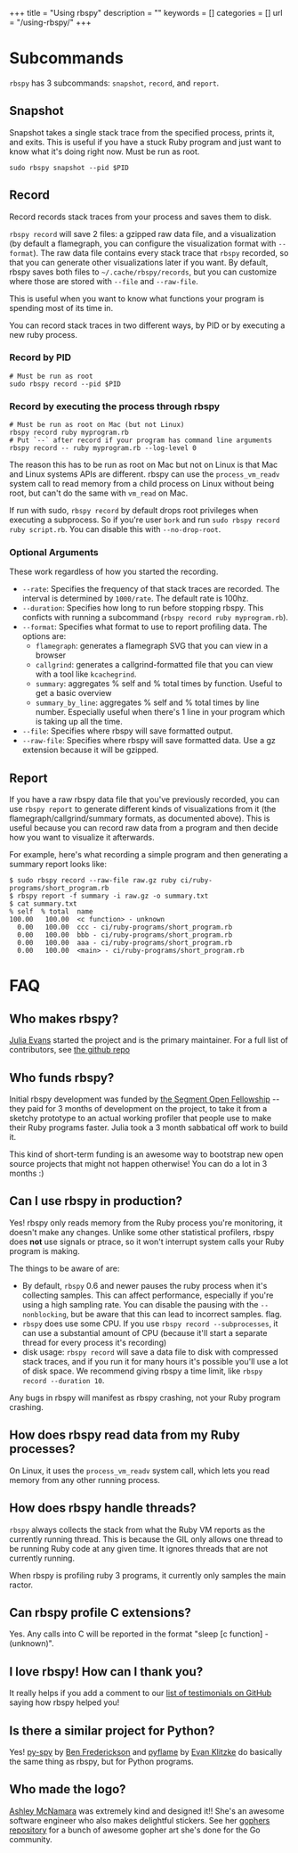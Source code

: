 +++
title = "Using rbspy"
description = ""
keywords = []
categories = []
url = "/using-rbspy/"
+++

# Subcommands

`rbspy` has 3 subcommands: `snapshot`, `record`, and `report`.

## Snapshot

Snapshot takes a single stack trace from the specified process, prints it, and exits. This is
useful if you have a stuck Ruby program and just want to know what it's doing right now.  Must be
run as root.

```
sudo rbspy snapshot --pid $PID
```

## Record

Record records stack traces from your process and saves them to disk.

`rbspy record` will save 2 files: a gzipped raw data file, and a visualization (by default a flamegraph, you
can configure the visualization format with `--format`). The raw data file contains every stack
trace that `rbspy` recorded, so that you can generate other visualizations later if you want. By
default, rbspy saves both files to `~/.cache/rbspy/records`, but you can customize where those are
stored with `--file` and `--raw-file`.

This is useful when you want to know what functions your program is spending most of its time in.

You can record stack traces in two different ways, by PID or by executing a new ruby process.

### Record by PID

```
# Must be run as root
sudo rbspy record --pid $PID
```

### Record by executing the process through rbspy

```
# Must be run as root on Mac (but not Linux)
rbspy record ruby myprogram.rb
# Put `--` after record if your program has command line arguments
rbspy record -- ruby myprogram.rb --log-level 0
```

The reason this has to be run as root on Mac but not on Linux is that Mac and Linux systems APIs are
different. rbspy can use the `process_vm_readv` system call to read memory from a child process on
Linux without being root, but can't do the same with `vm_read` on Mac.

If run with sudo, `rbspy record` by default drops root privileges when executing a subprocess. So if
you're user `bork` and run `sudo rbspy record ruby script.rb`. You can disable this with
`--no-drop-root`.

### Optional Arguments

These work regardless of how you started the recording. 

 * `--rate`: Specifies the frequency of that stack traces are recorded. The interval is determined by `1000/rate`. The default rate is 100hz.
 * `--duration`: Specifies how long to run before stopping rbspy. This conficts with running a subcommand (`rbspy record ruby myprogram.rb`).
 * `--format`: Specifies what format to use to report profiling data. The options are:
   * `flamegraph`: generates a flamegraph SVG that you can view in a browser
   * `callgrind`: generates a callgrind-formatted file that you can view with a tool like
     `kcachegrind`.
   * `summary`: aggregates % self and % total times by function. Useful to get a basic overview
   * `summary_by_line`: aggregates % self and % total times by line number. Especially useful when
      there's 1 line in your program which is taking up all the time.
 * `--file`: Specifies where rbspy will save formatted output. 
 * `--raw-file`: Specifies where rbspy will save formatted data. Use a gz extension because it will be gzipped.

## Report

If you have a raw rbspy data file that you've previously recorded, you can use `rbspy report` to
generate different kinds of visualizations from it (the flamegraph/callgrind/summary formats, as
documented above). This is useful because you can record raw data from a program and then decide how
you want to visualize it afterwards.

For example, here's what recording a simple program and then generating a summary report looks like:

```
$ sudo rbspy record --raw-file raw.gz ruby ci/ruby-programs/short_program.rb
$ rbspy report -f summary -i raw.gz -o summary.txt
$ cat summary.txt
% self  % total  name
100.00   100.00  <c function> - unknown
  0.00   100.00  ccc - ci/ruby-programs/short_program.rb
  0.00   100.00  bbb - ci/ruby-programs/short_program.rb
  0.00   100.00  aaa - ci/ruby-programs/short_program.rb
  0.00   100.00  <main> - ci/ruby-programs/short_program.rb
```

# FAQ

## Who makes rbspy?

[Julia Evans](https://jvns.ca) started the project and is the primary maintainer.
For a full list of contributors, see [the github repo](https://github.com/rbspy/rbspy)

## Who funds rbspy?

Initial rbspy development was funded by [the Segment Open Fellowship](https://segment.com/blog/segment-open-fellowship-2017/) -- they paid for 3 months of
development on the project, to take it from a sketchy prototype to an actual working profiler that
people use to make their Ruby programs faster. Julia took a 3 month sabbatical off work to build it.

This kind of short-term funding is an awesome way to bootstrap new open source projects that might
not happen otherwise! You can do a lot in 3 months :)

## Can I use rbspy in production?

Yes! rbspy only reads memory from the Ruby process you're monitoring, it doesn't make any changes.
Unlike some other statistical profilers, rbspy does **not** use signals or ptrace, so it won't
interrupt system calls your Ruby program is making.

The things to be aware of are:

* By default, `rbspy` 0.6 and newer pauses the ruby process when it's collecting samples. This can
  affect performance, especially if you're using a high sampling rate. You can disable the pausing
  with the `--nonblocking`, but be aware that this can lead to incorrect samples.
  flag.
* `rbspy` does use some CPU. If you use `rbspy record --subprocesses`, it can use a substantial
  amount of CPU (because it'll start a separate thread for every process it's recording)
* disk usage: `rbspy record` will save a data file to disk with compressed stack traces, and if you
  run it for many hours it's possible you'll use a lot of disk space. We recommend giving rbspy a
  time limit, like `rbspy record --duration 10`.

Any bugs in rbspy will manifest as rbspy crashing, not your Ruby program crashing.

## How does rbspy read data from my Ruby processes?

On Linux, it uses the `process_vm_readv` system call, which lets you read memory from any other
running process.

## How does rbspy handle threads?

`rbspy` always collects the stack from what the Ruby VM reports as the currently running thread.
This is because the GIL only allows one thread to be running Ruby code at any given time. It ignores
threads that are not currently running.

When rbspy is profiling ruby 3 programs, it currently only samples the main ractor.

## Can rbspy profile C extensions?

Yes. Any calls into C will be reported in the format "sleep [c function] - (unknown)".

## I love rbspy! How can I thank you?

It really helps if you add a comment to our [list of testimonials on GitHub](https://github.com/rbspy/rbspy/issues/62) saying how rbspy helped you!

## Is there a similar project for Python?

Yes! [py-spy](https://github.com/benfred/py-spy) by [Ben Frederickson](https://www.benfrederickson.com/) and [pyflame](https://github.com/uber/pyflame) by [Evan Klitzke](https://eklitzke.org/) do
basically the same thing as rbspy, but for Python programs.

## Who made the logo?

[Ashley McNamara](https://twitter.com/ashleymcnamara) was extremely kind and designed it!! She's an
awesome software engineer who also makes delightful stickers. See her 
[gophers repository](https://github.com/ashleymcnamara/gophers) for a bunch of awesome gopher art she's done
for the Go community.


